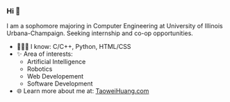 ### Hi 👋

I am a sophomore majoring in Computer Engineering at University of Illinois Urbana-Champaign. Seeking internship and co-op opportunities.

- 🧑🏻‍💻 I know: C/C++, Python, HTML/CSS
- ✨ Area of interests:
  - Artificial Intelligence
  - Robotics
  - Web Developement
  - Software Development
- 🌐 Learn more about me at: [TaoweiHuang.com](https://www.taoweihuang.com)
